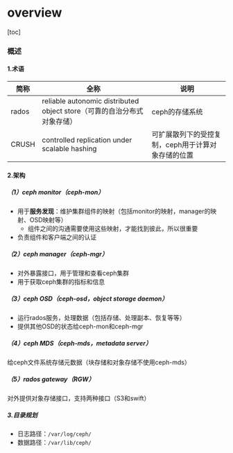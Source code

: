 # overview

[toc]

### 概述

#### 1.术语
|简称|全称|说明|
|-|-|-|
|rados|reliable autonomic distributed object store（可靠的自治分布式对象存储）|ceph的存储系统|
|CRUSH|controlled replication under scalable hashing|可扩展散列下的受控复制，ceph用于计算对象存储的位置|

#### 2.架构

##### （1）ceph monitor（ceph-mon）
* 用于**服务发现**：维护集群组件的映射（包括monitor的映射，manager的映射、OSD映射等）
  * 组件之间的沟通需要使用这些映射，才能找到彼此，所以很重要
* 负责组件和客户端之间的认证

##### （2）ceph manager（ceph-mgr）
* 对外暴露接口，用于管理和查看ceph集群
* 用于获取ceph集群的指标和信息

##### （3）ceph OSD（ceph-osd，object storage daemon）
* 运行rados服务，处理数据（包括存储、处理副本、恢复等等）
* 提供其他OSD的状态给ceph-mon和ceph-mgr

##### （4）ceph MDS（ceph-mds，metadata server）
给ceph文件系统存储元数据（块存储和对象存储不使用ceph-mds）

##### （5）rados gateway（RGW）
对外提供对象存储接口，支持两种接口（S3和swift）

##### 3.目录规划
* 日志路径：`/var/log/ceph/`
* 数据路径：`/var/lib/ceph/`
